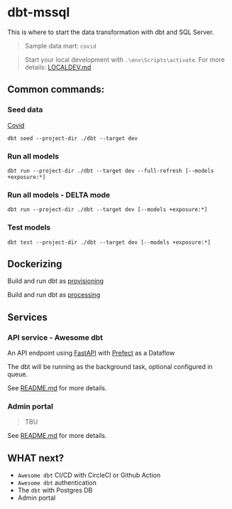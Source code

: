 # dbt-mssql
This is where to start the data transformation with dbt and SQL Server.
> Sample data mart: `covid`

> Start your local development with `.\env\Scripts\activate`. For more details: [LOCALDEV.md](LOCALDEV.md)

## Common commands:
### Seed data
[Covid](/dbt/data/covid/covid_raw.csv)
```
dbt seed --project-dir ./dbt --target dev
```

### Run all models
```
dbt run --project-dir ./dbt --target dev --full-refresh [--models +exposure:*]
```

### Run all models - DELTA mode
```
dbt run --project-dir ./dbt --target dev [--models +exposure:*]
```

### Test models
```
dbt test --project-dir ./dbt --target dev [--models +exposure:*]
```

## Dockerizing
Build and run dbt as [provisioning](/.docker/provision.md)

Build and run dbt as [processing](/.docker/processing.md)


## Services
### API service - Awesome dbt
An API endpoint using [FastAPI](https://fastapi.tiangolo.com) with [Prefect](https://docs.prefect.io/) as a Dataflow

The dbt will be running as the background task, optional configured in queue.


See [README.md](/services/api_service/README.md) for more details.


### Admin portal
> TBU

See [README.md](/services/admin_portal/README.md) for more details.


## WHAT next?
- `Awesome dbt` CI/CD with CircleCI or Github Action
- `Awesome dbt` authentication
- The `dbt` with Postgres DB
- Admin portal
